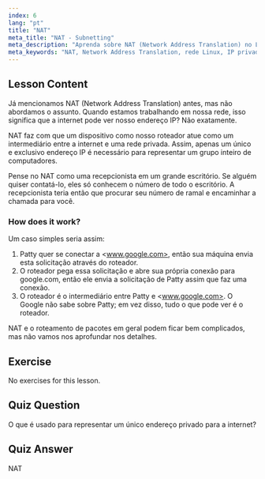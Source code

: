 ```yaml
---
index: 6
lang: "pt"
title: "NAT"
meta_title: "NAT - Subnetting"
meta_description: "Aprenda sobre NAT (Network Address Translation) no Linux, como funciona e seu papel na segurança da rede. Entenda IPs privados vs. públicos. Guia de rede Linux."
meta_keywords: "NAT, Network Address Translation, rede Linux, IP privado, IP público, tutorial Linux, guia para iniciantes"
---
```


## Lesson Content

Já mencionamos NAT (Network Address Translation) antes, mas não abordamos o assunto. Quando estamos trabalhando em nossa rede, isso significa que a internet pode ver nosso endereço IP? Não exatamente.

NAT faz com que um dispositivo como nosso roteador atue como um intermediário entre a internet e uma rede privada. Assim, apenas um único e exclusivo endereço IP é necessário para representar um grupo inteiro de computadores.

Pense no NAT como uma recepcionista em um grande escritório. Se alguém quiser contatá-lo, eles só conhecem o número de todo o escritório. A recepcionista teria então que procurar seu número de ramal e encaminhar a chamada para você.

### How does it work?

Um caso simples seria assim:

1. Patty quer se conectar a <www.google.com>, então sua máquina envia esta solicitação através do roteador.
2. O roteador pega essa solicitação e abre sua própria conexão para google.com, então ele envia a solicitação de Patty assim que faz uma conexão.
3. O roteador é o intermediário entre Patty e <www.google.com>. O Google não sabe sobre Patty; em vez disso, tudo o que pode ver é o roteador.

NAT e o roteamento de pacotes em geral podem ficar bem complicados, mas não vamos nos aprofundar nos detalhes.

## Exercise

No exercises for this lesson.

## Quiz Question

O que é usado para representar um único endereço privado para a internet?

## Quiz Answer

NAT
